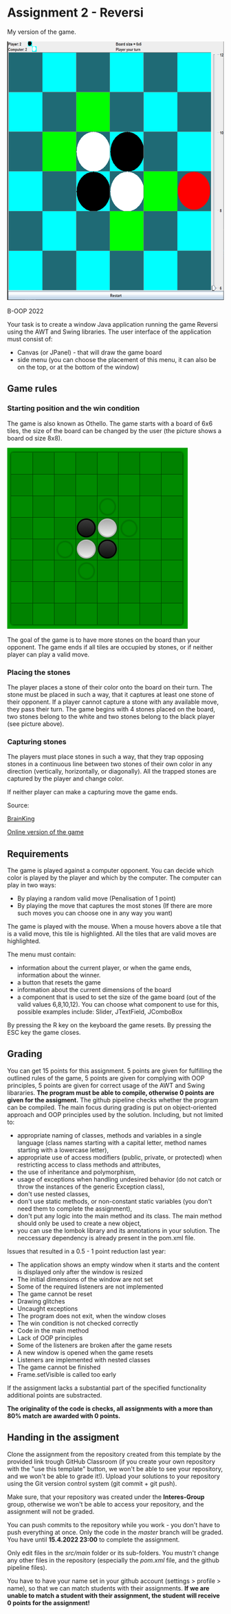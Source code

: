 # Assignment 2 - Reversi
 <p> My version of the game.</p>
  <img src="https://github.com/RiuminIa/Revers-game/blob/master/images/Reversi.png" alt="revers" title="revers" height="600px">
 

B-OOP 2022

Your task is to create a window Java application running the game Reversi using the AWT and Swing libraries. The user interface of the application must consist of:

* Canvas (or JPanel) - that will draw the game board
* side menu (you can choose the placement of this menu, it can also be on the top, or at the bottom of the window)

## Game rules
### Starting position and the win condition

The game is also known as Othello. The game starts with a board of 6x6 tiles, the size of the board can be changed by the user (the picture shows a board od size 8x8).

![image](images/reversi.png)

The goal of the game is to have more stones on the board than your opponent. The game ends if all tiles are occupied by stones, or if neither player can play a valid move.

### Placing the stones
The player places a stone of their color onto the board on their turn. The stone must be placed in such a way, that it captures at least one stone of their opponent. If a player cannot capture a stone with any available move, they pass their turn.
The game begins with 4 stones placed on the board, two stones belong to the white and two stones belong to the black player (see picture above).

### Capturing stones
The players must place stones in such a way, that they trap opposing stones in a continuous line between two stones of their own color in any direction (vertically, horizontally, or diagonally).
All the trapped stones are captured by the player and change color.

If neither player can make a capturing move the game ends.

Source:

[BrainKing](https://brainking.com/en/GameRules?tp=9)

[Online version of the game](https://cardgames.io/reversi/)
## Requirements
The game is played against a computer opponent. You can decide which color is played by the player and which by the computer. The computer can play in two ways:

* By playing a random valid move (Penalisation of 1 point)
* By playing the move that captures the most stones (If there are more such moves you can choose one in any way you want)

The game is played with the mouse. When a mouse hovers above a tile that is a valid move, this tile is highlighted. All the tiles that are valid moves are highlighted.

The menu must contain:
* information about the current player, or when the game ends, information about the winner.
* a button that resets the game
* information about the current dimensions of the board
* a component that is used to set the size of the game board (out of the valid values 6,8,10,12). You can choose what component to use for this, possible examples include: Slider, JTextField, JComboBox

By pressing the R key on the keyboard the game resets. By pressing the ESC key the game closes.

## Grading
You can get 15 points for this assignment. 5 points are given for fulfilling the outlined rules of the game, 5 points are given for complying with OOP principles, 5 points are given for correct usage of the AWT and Swing libararies.
**The program must be able to compile, otherwise 0 points are given for the assigment.**
The github pipeline checks whether the program can be compiled. The main focus during grading is put on object-oriented approach and OOP principles used by the solution.
Including, but not limited to:
* appropriate naming of classes, methods and variables in a single language (class names starting with a capital letter, method names starting with a lowercase letter),
* appropriate use of access modifiers (public, private, or protected) when restricting access to class methods and attributes,
* the use of inheritance and polymorphism,
* usage of exceptions when handling undesired behavior (do not catch or throw the instances of the generic Exception class),
* don't use nested classes,
* don't use static methods, or non-constant static variables (you don't need them to complete the assignment),
* don't put any logic into the main method and its class. The main method should only be used to create a new object,
* you can use the lombok library and its annotations in your solution. The neccessary dependency is already present in the pom.xml file.

Issues that resulted in a 0.5 - 1 point reduction last year:

* The application shows an empty window when it starts and the content is displayed only after the window is resized
* The initial dimensions of the window are not set
* Some of the required listeners are not implemented
* The game cannot be reset
* Drawing glitches
* Uncaught exceptions
* The program does not exit, when the window closes
* The win condition is not checked correctly
* Code in the main method
* Lack of OOP principles
* Some of the listeners are broken after the game resets
* A new window is opened when the game resets
* Listeners are implemented with nested classes
* The game cannot be finished
* Frame.setVisible is called too early

If the assignment lacks a substantial part of the specified functionality additional points are substracted.

**The originality of the code is checks, all assignments with a more than 80% match are awarded with 0 points.**

## Handing in the assigment

Clone the assignment from the repository created from this template by the provided link trough GitHub Classroom (if you create your own repository with the "use this template" button, we won't be able to see your repository, and we won't be able to grade it!). Upload your solutions to your repository using the Git version control system (git commit + git push).

Make sure, that your repository was created under the **Interes-Group** group, otherwise we won't be able to access your repository, and the assignment will not be graded.

You can push commits to the repository while you work - you don't have to push everything at once. Only the code in the _master_ branch will be graded. You have until **15.4.2022 23:00** to complete the assignment.

Only edit files in the _src/main_ folder or its sub-folders. You mustn't change any other files in the repository (especially the _pom.xml_ file, and the github pipeline files).

You have to have your name set in your github account (settings > profile > name), so that we can match students with their assignments. **If we are unable to match a student with their assignment, the student will receive 0 points for the assignment!**
